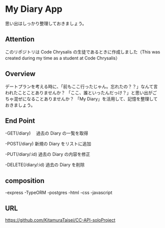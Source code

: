 # My Diary App

思い出はしっかり整理しておきましょう。

## Attention

このリポジトリは Code Chrysalis の生徒であるときに作成しました（This was created during my time as a student at Code Chrysalis）

## Overview

デートプランを考える時に、「前もここ行ったじゃん。忘れたの？？」なんて言われたことことありませんか？
「ここ、誰といったんだっけ？」と思い出がごちゃ混ぜになることありませんか？
「My Diary」を活用して、記憶を整理しておきましょう。

## End Point

-GET(/diary)
　過去の Diary の一覧を取得

-POST(/diary)
新規の Diary をリストに追加

-PUT(/diary/:id)
過去の Diary の内容を修正

-DELETE(/diary/:id)
過去の Diary を削除

## composition

-express
-TypeORM
-postgres
-html
-css
-javascript

## URL

https://github.com/KitamuraTaisei/CC-API-soloProject
